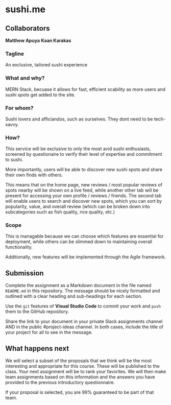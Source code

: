 # sushi.me

## Collaborators
**Matthew Apuya**
**Kaan Karakas**

### Tagline
An exclusive, tailored sushi experience

### What and why?
MERN Stack, becuase it allows for fast, efficient scability as more users and sushi spots get added to the site.

### For whom?
Sushi lovers and afficiandos, such as ourselves. They dont need to be tech-savvy.

### How?
This service will be exclusive to only the most avid sushi enthusiasts, screened by questionaire to verify their level of expertise and commitment to sushi.

More importantly, users will be able to discover new sushi spots and share their own finds with others. 

This means that on the home page, new reviews / most popular reviews of spots nearby will be shown on a live feed, while another other tab will be present for accessing your own profile / reviews / friends. The second tab will enable users to search and discover new spots, which you can sort by popularity, value, and overall review (which can be broken down into subcategories such as fish quality, rice quality, etc.)

### Scope
This is managable because we can choose which features are essential for deployment, while others can be slimmed down to maintaining overall functionality.

Additionally, new features will be implemented through the Agile framework. 

## Submission
Complete the assignment as a Markdown document in the file named `README.md` in this repository. The message should be nicely formatted and outlined with a clear heading and sub-headings for each section.

Use the `git` features of **Visual Studio Code** to commit your work and `push` them to the GitHub repository.

Share the link to your document in your private Slack assignments channel AND in the public #project-ideas channel.  In both cases, include the title of your project for all to see in the message.

## What happens next

We will select a subset of the proposals that we think will be the most interesting and appropriate for this course. These will be published to the class. Your next assignment will be to rank your favorites. We will then make team assignments based on this information and the answers you have provided to the previous introductory questionnaire. 

If your proposal is selected, you are 99% guaranteed to be part of that team.
